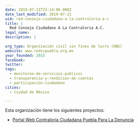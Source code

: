 ```yaml
---
date: 2019-07-21T23:14:06.000Z
date_last_modified: 2019-07-21
uid: red-consejo-ciudadano-a-la-contraloria-a-c
title: |
  Red Consejo Ciudadano A La Contraloria A.C.
legal_name: 
description: |
  
org_type: Organización civil sin fines de lucro (ONG)
website: www.redccpuebla.org.mx
year_founded: 2015
facebook: 
twitter: 
tags:
  - monitoreo-de-servicios-publicos
  - transparencia-y-rendicion-de-cuentas
  - participación-ciudadana
cities: 
  - Ciudad de México

---
```


Esta organización tiene los siguientes proyectos:

- [Portal Web Contraloria Ciudadana Puebla Para La Denuncia](/proyectos/portal-web-contraloria-ciudadana-puebla-para-la-denuncia)
